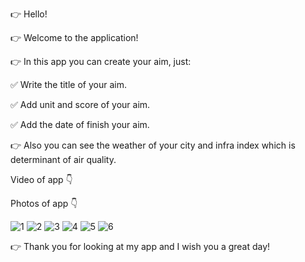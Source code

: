 👉 Hello!

👉 Welcome to the application!

👉 In this app you can create your aim, just:

✅ Write the title of your aim.

✅ Add unit and score of your aim.

✅ Add the date of finish your aim.

👉 Also you can see the weather of your city and infra index which is determinant of air quality. 

Video of app 👇

Photos of app 👇

![1](https://user-images.githubusercontent.com/100992112/178105197-fe1ef0f5-2c7a-4b40-9348-43aafffc4657.png)
![2](https://user-images.githubusercontent.com/100992112/178105209-62c5992a-6fcb-44d0-a2a9-46ca7efee06e.png)
![3](https://user-images.githubusercontent.com/100992112/178105215-106dad6d-c683-4e8b-8657-ad1be94c3aa6.png)
![4](https://user-images.githubusercontent.com/100992112/178105222-2d0e107b-e79e-4e97-a0bf-999de5a27917.png)
![5](https://user-images.githubusercontent.com/100992112/178105227-cd889068-7b07-4aca-9ec0-82a5b0033c0c.png)
![6](https://user-images.githubusercontent.com/100992112/178105232-6842c4cb-bab1-4d91-9473-0b07182159dd.png)


👉 Thank you for looking at my app and I wish you a great day! 
